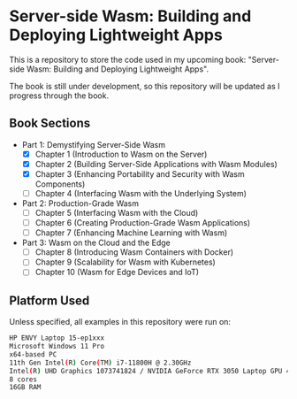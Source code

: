 # Server-side Wasm: Building and Deploying Lightweight Apps

This is a repository to store the code used in my upcoming book: "Server-side Wasm: Building and Deploying Lightweight Apps".

The book is still under development, so this repository will be updated as I progress through the book.

## Book Sections

- Part 1: Demystifying Server-Side Wasm
    - [x] Chapter 1 (Introduction to Wasm on the Server)
    - [x] Chapter 2 (Building Server-Side Applications with Wasm Modules)
    - [x] Chapter 3 (Enhancing Portability and Security with Wasm Components)
    - [ ] Chapter 4 (Interfacing Wasm with the Underlying System)
- Part 2: Production-Grade Wasm
    - [ ] Chapter 5 (Interfacing Wasm with the Cloud)
    - [ ] Chapter 6 (Creating Production-Grade Wasm Applications)
    - [ ] Chapter 7 (Enhancing Machine Learning with Wasm)
- Part 3: Wasm on the Cloud and the Edge
    - [ ] Chapter 8 (Introducing Wasm Containers with Docker)
    - [ ] Chapter 9 (Scalability for Wasm with Kubernetes)
    - [ ] Chapter 10 (Wasm for Edge Devices and IoT)

## Platform Used

Unless specified, all examples in this repository were run on:
```bash
HP ENVY Laptop 15-ep1xxx
Microsoft Windows 11 Pro
x64-based PC
11th Gen Intel(R) Core(TM) i7-11800H @ 2.30GHz
Intel(R) UHD Graphics 1073741824 / NVIDIA GeForce RTX 3050 Laptop GPU 4293918720
8 cores
16GB RAM
```